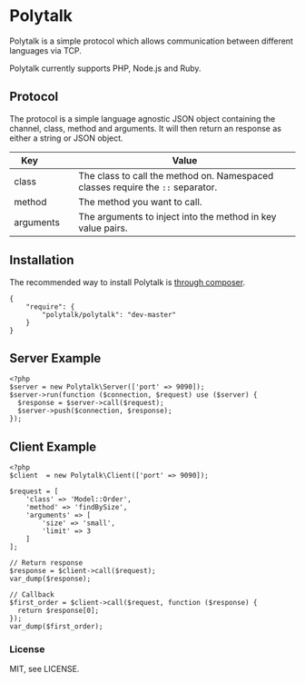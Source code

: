 # Polytalk

Polytalk is a simple protocol which allows communication between different languages via TCP.

Polytalk currently supports PHP, Node.js and Ruby.

## Protocol

The protocol is a simple language agnostic JSON object containing the channel, class, method and arguments. It will then return an response as either a string or JSON object.Key          | Value------------ | ------------- class        | The class to call the method on. Namespaced classes require the `::` separator.method       | The method you want to call.arguments    | The arguments to inject into the method in key value pairs.

## Installation

The recommended way to install Polytalk is [through composer](http://getcomposer.org/).

	{
		"require": {
      		"polytalk/polytalk": "dev-master"
    	}
    }
    
## Server Example

	<?php
	$server = new Polytalk\Server(['port' => 9090]);
	$server->run(function ($connection, $request) use ($server) {
	  $response = $server->call($request);
	  $server->push($connection, $response);
	});

## Client Example
	
	<?php
	$client  = new Polytalk\Client(['port' => 9090]);
	
	$request = [
	    'class' => 'Model::Order',
	    'method' => 'findBySize',
	    'arguments' => [
	        'size' => 'small',
	        'limit' => 3
	    ]
	];
	
	// Return response
	$response = $client->call($request);
	var_dump($response);
	
	// Callback
	$first_order = $client->call($request, function ($response) {
	  return $response[0];
	});
	var_dump($first_order);

### License

MIT, see LICENSE.